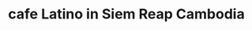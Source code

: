 ---
title: cafe Latino in Siem Reap Cambodia
category: blog
lat: 13.35464
lng: 103.85457
image: https://s3-us-west-2.amazonaws.com/travels2013/2014-01-15 03:06:32 PST.jpg
observation: 20140115030632PST
---